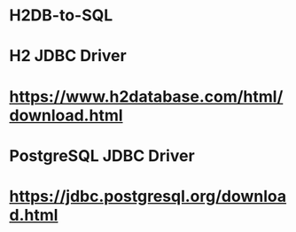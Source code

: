 ﻿# H2DB-to-SQL

# H2 JDBC Driver
# https://www.h2database.com/html/download.html

# PostgreSQL JDBC Driver
# https://jdbc.postgresql.org/download.html
